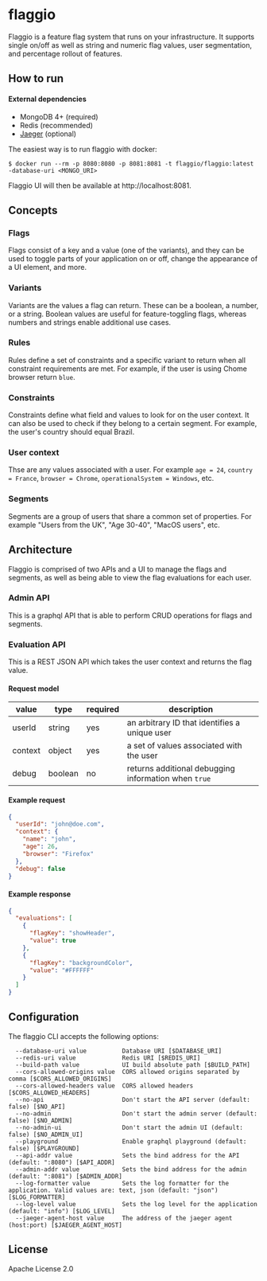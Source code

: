 # flaggio

Flaggio is a feature flag system that runs on your infrastructure. It supports single on/off as well as string and numeric flag values, user segmentation, and percentage rollout of features.



## How to run

#### External dependencies

* MongoDB 4+ (required)
* Redis (recommended)
* [Jaeger](https://github.com/jaegertracing/jaeger) (optional)

The easiest way is to run flaggio with docker:

```shell script
$ docker run --rm -p 8080:8080 -p 8081:8081 -t flaggio/flaggio:latest -database-uri <MONGO_URI>
```

Flaggio UI will then be available at http://localhost:8081.

## Concepts

### Flags

Flags consist of a key and a value (one of the variants), and they can be used to toggle parts of your application on or off, change the appearance of a UI element, and more.

### Variants

Variants are the values a flag can return. These can be a boolean, a number, or a string. Boolean values are useful for feature-toggling flags, whereas numbers and strings enable additional use cases.

### Rules

Rules define a set of constraints and a specific variant to return when all constraint requirements are met. For example, if the user is using Chome browser return `blue`.

### Constraints

Constraints define what field and values to look for on the user context. It can also be used to check if they belong to a certain segment. For example, the user's country should equal Brazil.

### User context

Thse are any values associated with a user. For example `age = 24`, `country = France`, `browser = Chrome`, `operationalSystem = Windows`, etc.

### Segments

Segments are a group of users that share a common set of properties. For example "Users from the UK",  "Age 30-40", "MacOS users", etc.

## Architecture

Flaggio is comprised of two APIs and a UI to manage the flags and segments, as well as being able to view the flag evaluations for each user.

### Admin API

This is a graphql API that is able to perform CRUD operations for flags and segments.

### Evaluation API

This is a REST JSON API which takes the user context and returns the flag value.

#### Request model

|value|type|required|description|
|-----|----|--------|-----------|
|userId|string|yes|an arbitrary ID that identifies a unique user|
|context|object|yes|a set of values associated with the user|
|debug|boolean|no|returns additional debugging information when `true`|

#### Example request

```json
{
  "userId": "john@doe.com",
  "context": {
    "name": "john",
    "age": 26,
    "browser": "Firefox"
  },
  "debug": false
}
```

#### Example response

```json
{
  "evaluations": [
    {
      "flagKey": "showHeader",
      "value": true
    },
    {
      "flagKey": "backgroundColor",
      "value": "#FFFFFF"
    }
  ]
}
```

## Configuration

The flaggio CLI accepts the following options:

 ```
   --database-uri value          Database URI [$DATABASE_URI]
   --redis-uri value             Redis URI [$REDIS_URI]
   --build-path value            UI build absolute path [$BUILD_PATH]
   --cors-allowed-origins value  CORS allowed origins separated by comma [$CORS_ALLOWED_ORIGINS]
   --cors-allowed-headers value  CORS allowed headers [$CORS_ALLOWED_HEADERS]
   --no-api                      Don't start the API server (default: false) [$NO_API]
   --no-admin                    Don't start the admin server (default: false) [$NO_ADMIN]
   --no-admin-ui                 Don't start the admin UI (default: false) [$NO_ADMIN_UI]
   --playground                  Enable graphql playground (default: false) [$PLAYGROUND]
   --api-addr value              Sets the bind address for the API (default: ":8080") [$API_ADDR]
   --admin-addr value            Sets the bind address for the admin (default: ":8081") [$ADMIN_ADDR]
   --log-formatter value         Sets the log formatter for the application. Valid values are: text, json (default: "json") [$LOG_FORMATTER]
   --log-level value             Sets the log level for the application (default: "info") [$LOG_LEVEL]
   --jaeger-agent-host value     The address of the jaeger agent (host:port) [$JAEGER_AGENT_HOST]
```

## License

Apache License 2.0